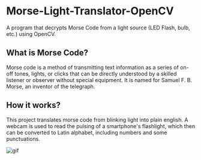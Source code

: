 # Morse-Light-Translator-OpenCV
 A program that decrypts Morse Code from a light source (LED Flash, bulb, etc.) using OpenCV.

## What is Morse Code?
Morse code is a method of transmitting text information as a series of on-off tones, lights, or clicks that can be directly understood by a skilled listener or observer without special equipment. It is named for Samuel F. B. Morse, an inventor of the telegraph.

## How it works?

This project translates morse code from blinking light into plain english. A webcam is used to read the pulsing of a smartphone's flashlight, which then can be converted to Latin alphabet, including numbers and some punctuations.

![gif](/static/cap.gif)

